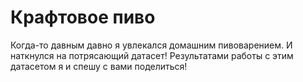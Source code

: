 # Крафтовое пиво

Когда-то давным давно я увлекался домашним пивоварением. И наткнулся на потрясающий датасет! Результатами работы с этим датасетом я и спешу с вами поделиться!
